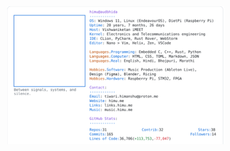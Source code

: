 <a href="https://github.com/HimuCodes">
  <picture>
    <source media="(prefers-color-scheme: dark)" srcset="https://raw.githubusercontent.com/HimuCodes/HimuCodes/main/dark.svg?b=1757647480">
    <img alt="HimuCodes's GitHub Profile README" src="https://raw.githubusercontent.com/HimuCodes/HimuCodes/main/light.svg?b=1757647480">
  </picture>
</a>
